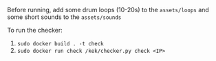 Before running, add some drum loops (10-20s) to the `assets/loops` and some short sounds to the `assets/sounds`

To run the checker:
1) `sudo docker build . -t check`
2) `sudo docker run check /kek/checker.py check <IP>`
